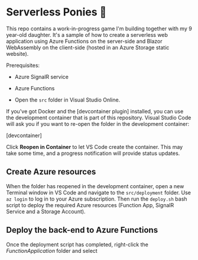 # Serverless Ponies 🐴

This repo contains a work-in-progress game I'm building together with my 9 year-old daughter. It's a sample of how to create a serverless web application using Azure Functions on the server-side and Blazor WebAssembly on the client-side (hosted in an Azure Storage static website).

Prerequisites:
- Azure SignalR service
- Azure Functions 




- Open the `src` folder in Visual Studio Online.

If you've got Docker and the [devcontainer plugin] installed, you can use the development container that is part of this repository. Visual Studio Code will ask you if you want to re-open the folder in the development container:

[devcontainer]

Click **Reopen in Container** to let VS Code create the container. This may take some time, and a progress notification will provide status updates.

## Create Azure resources

When the folder has reopened in the development container, open a new Terminal window in VS Code and navigate to the `src/deployment` folder. Use `az login` to log in to your Azure subscription. Then run the `deploy.sh` bash script to deploy the required Azure resources (Function App, SignalR Service and a Storage Account).

## Deploy the back-end to Azure Functions

Once the deployment script has completed, right-click the *FunctionApplication* folder and select 